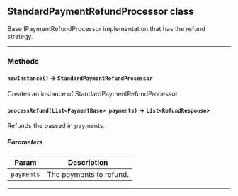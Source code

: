## StandardPaymentRefundProcessor class

Base IPaymentRefundProcessor implementation that has the refund strategy.

---
### Methods
<!-- panels:start -->
<!-- div:left-panel -->
#### `newInstance()` → `StandardPaymentRefundProcessor`

Creates an instance of StandardPaymentRefundProcessor.
<!-- panels:end -->
<!-- panels:start -->
<!-- div:left-panel -->
#### `processRefund(List<PaymentBase> payments)` → `List<RefundResponse>`

Refunds the passed in payments.
##### Parameters
|Param|Description|
|-----|-----------|
|`payments` |  The payments to refund. |

<!-- panels:end -->
---
